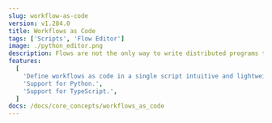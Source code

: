 ```yaml
---
slug: workflow-as-code
version: v1.284.0
title: Workflows as Code
tags: ['Scripts', 'Flow Editor']
image: ./python_editor.png
description: Flows are not the only way to write distributed programs that execute distinct jobs. Another approach is to write a program that defines the jobs and their dependencies, and then execute that program. This is known as workflows as code.
features:
  [
    'Define workflows as code in a single script intuitive and lightweight syntax.',
    'Support for Python.',
    'Support for TypeScript.',
  ]
docs: /docs/core_concepts/workflows_as_code
---
```

